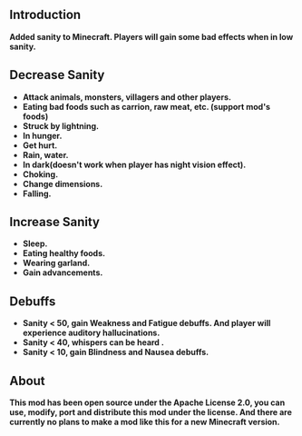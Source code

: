## Introduction
**Added sanity to Minecraft. Players will gain some bad effects when in low sanity.**  
## Decrease Sanity
- **Attack animals, monsters, villagers and other players.**  
- **Eating bad foods such as carrion, raw meat, etc. (support mod's foods)**  
- **Struck by lightning.**  
- **In hunger.**  
- **Get hurt.**  
- **Rain, water.**  
- **In dark(doesn't work when player has night vision effect).**  
- **Choking.**  
- **Change dimensions.**  
- **Falling.**
## Increase Sanity    
- **Sleep.**  
- **Eating healthy foods.**  
- **Wearing garland.**  
- **Gain advancements.**
## Debuffs  
- **Sanity < 50, gain Weakness and Fatigue debuffs. And player will experience auditory hallucinations.**  
- **Sanity < 40, whispers can be heard .**  
- **Sanity < 10, gain Blindness and Nausea debuffs.**  
## About  
**This mod has been open source under the Apache License 2.0, you can use, modify, port and distribute this mod under the license. And there are currently no plans to make a mod like this for a new Minecraft version.**
